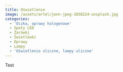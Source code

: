 ```yaml
---
title: Oświetlenie
image: /assets/artel/jenn-jpeg-1058224-unsplash.jpg
categories:
  - 'Oczka, oprawy halogenowe'
  - Spoty LED
  - Żarówki
  - Świetlówki
  - Oprawy
  - Lampy
  - 'Oświetlenie uliczne, lampy uliczne'
---
```

Test

